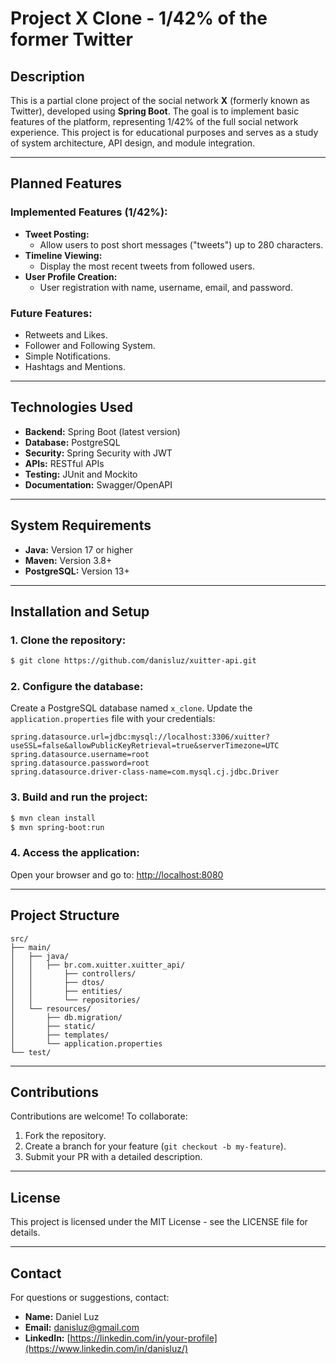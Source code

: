 # Project X Clone - 1/42% of the former Twitter

## Description

This is a partial clone project of the social network **X** (formerly known as Twitter), developed using **Spring Boot**. The goal is to implement basic features of the platform, representing 1/42% of the full social network experience. This project is for educational purposes and serves as a study of system architecture, API design, and module integration.

---

## Planned Features

### Implemented Features (1/42%):
- **Tweet Posting:**
    - Allow users to post short messages ("tweets") up to 280 characters.
- **Timeline Viewing:**
    - Display the most recent tweets from followed users.
- **User Profile Creation:**
    - User registration with name, username, email, and password.

### Future Features:
- Retweets and Likes.
- Follower and Following System.
- Simple Notifications.
- Hashtags and Mentions.

---

## Technologies Used

- **Backend:** Spring Boot (latest version)
- **Database:** PostgreSQL
- **Security:** Spring Security with JWT
- **APIs:** RESTful APIs
- **Testing:** JUnit and Mockito
- **Documentation:** Swagger/OpenAPI

---

## System Requirements

- **Java:** Version 17 or higher
- **Maven:** Version 3.8+
- **PostgreSQL:** Version 13+

---

## Installation and Setup

### 1. Clone the repository:
```bash
$ git clone https://github.com/danisluz/xuitter-api.git
```

### 2. Configure the database:
Create a PostgreSQL database named `x_clone`.
Update the `application.properties` file with your credentials:
```properties
spring.datasource.url=jdbc:mysql://localhost:3306/xuitter?useSSL=false&allowPublicKeyRetrieval=true&serverTimezone=UTC
spring.datasource.username=root
spring.datasource.password=root
spring.datasource.driver-class-name=com.mysql.cj.jdbc.Driver
```

### 3. Build and run the project:
```bash
$ mvn clean install
$ mvn spring-boot:run
```

### 4. Access the application:
Open your browser and go to: [http://localhost:8080](http://localhost:8080)

---

## Project Structure

```plaintext
src/
├── main/
│   ├── java/
│   │   ├── br.com.xuitter.xuitter_api/
│   │       ├── controllers/
│   │       ├── dtos/
│   │       ├── entities/
│   │       └── repositories/
│   └── resources/
│       ├── db.migration/
│       ├── static/
│       ├── templates/
│       └── application.properties
└── test/
```

---

## Contributions

Contributions are welcome! To collaborate:
1. Fork the repository.
2. Create a branch for your feature (`git checkout -b my-feature`).
3. Submit your PR with a detailed description.

---

## License

This project is licensed under the MIT License - see the LICENSE file for details.

---

## Contact

For questions or suggestions, contact:
- **Name:** Daniel Luz
- **Email:** danisluz@gmail.com
- **LinkedIn:** [https://linkedin.com/in/your-profile](https://www.linkedin.com/in/danisluz/)
